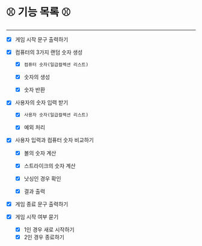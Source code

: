 # ⚾ 기능 목록 ⚾

---
- [X] 게임 시작 문구 출력하기

- [X] 컴퓨터의 3가지 랜덤 숫자 생성 
  - [X] `컴퓨터 숫자(일급컬렉션 리스트)`
  - [X] 숫자의 생성
  - [X] 숫자 반환   
  

- [X]  사용자의 숫자 입력 받기
    - [X] `사용자 숫자(일급컬렉션 리스트)`
    - [X] 예외 처리  
   
   


- [X] 사용자 입력과 컴퓨터 숫자 비교하기
  - [X] 볼의 숫자 계산
  - [X] 스트라이크의 숫자 계산
  - [X] 낫싱인 경우 확인
  - [X] 결과 출력


- [X] 게임 종료 문구 출력하기
 

- [X] 게임 시작 여부 묻기
    - [X] 1인 경우 새로 시작하기
    - [X] 2인 경우 종료하기
